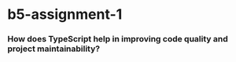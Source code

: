 # b5-assignment-1
### How does TypeScript help in improving code quality and project maintainability?
